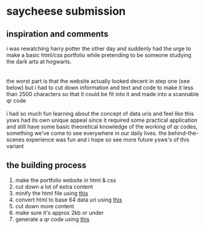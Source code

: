 # saycheese submission

## inspiration and comments
i was rewatching harry potter the other day and suddenly had the urge to make a basic html/css portfolio while pretending to be someone studying the dark arts at hogwarts.  
<br> <br>
the worst part is that the website actually looked decent in step one (see below) but i had to cut down information and text and code to make it less than 2500 characters so that it could be fit into it and made into a scannable qr code 
<br><br>
i had so much fun learning about the concept of data uris and feel like this ysws had its own unique appeal since it required some practical application and still have some basic theoretical knowledge of the working of qr codes, something we've come to see everywhere in our daily lives. the behind-the-scenes experience was fun and i hope so see more future ysws's of this variant

## the building process

1. make the portfolio website in html & css
2. cut down a lot of extra content
3. minify the html file using [this](https://www.minifier.org/html-minifier )
4. convert html to base 64 data uri using [this](https://base64.guru/converter/encode/html)
5. cut down more content
6. make sure it's approx 2kb or under
7. generate a qr code using [this](https://qrcode.tec-it.com/en)